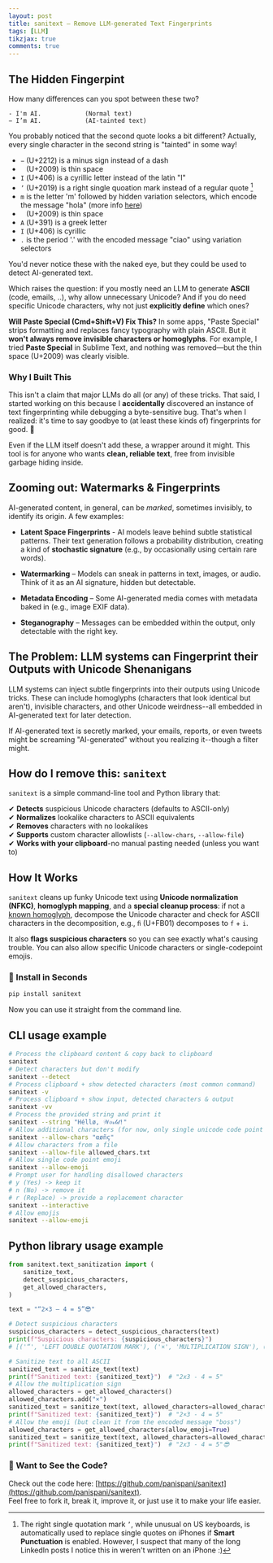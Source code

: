 ```yaml
---
layout: post
title: sanitext – Remove LLM-generated Text Fingerprints
tags: [LLM]
tikzjax: true
comments: true
---
```


<!-- # `sanitext` – Remove LLM-generated Text Fingerprints -->

## The Hidden Fingerpint

How many differences can you spot between these two?

```
- I'm AI.            (Normal text)
− І’m󠅘󠅟󠅜󠅑 ΑІ.󠅓󠅙󠅑󠅟            (AI-tainted text)
```

You probably noticed that the second quote looks a bit different? Actually, every single character in the second string is \"tainted\" in some way!

- `−` (U+2212) is a minus sign instead of a dash
- ` ` (U+2009) is thin space
- `І` (U+406) is a cyrillic letter instead of the latin "I"
- `’` (U+2019) is a right single quoation mark instead of a regular quote [^1]
- `m󠅘󠅟󠅜󠅑` is the letter 'm' followed by hidden variation selectors, which encode the message \"hola\" (more info [here](https://paulbutler.org/2025/smuggling-arbitrary-data-through-an-emoji/))
- ` ` (U+2009) is thin space
- `Α` (U+391) is a greek letter
- `І` (U+406) is cyrillic
- `.󠅓󠅙󠅑󠅟` is the period '.' with the encoded message \"ciao\" using variation selectors

You'd never notice these with the naked eye, but they could be used to detect AI-generated text.

Which raises the question: if you mostly need an LLM to generate **ASCII** (code, emails, ..), why allow unnecessary Unicode? And if you do need specific Unicode characters, why not just **explicitly define** which ones?

[^1]: The right single quotation mark `’`, while unusual on US keyboards, is automatically used to replace single quotes on iPhones if **Smart Punctuation** is enabled. However, I suspect that many of the long LinkedIn posts I notice this in weren't written on an iPhone :)

**Will Paste Special (Cmd+Shift+V) Fix This?**
In some apps, \"Paste Special\" strips formatting and replaces fancy typography with plain ASCII. But it **won't always remove invisible characters or homoglyphs**. For example, I tried **Paste Special** in Sublime Text, and nothing was removed—but the thin space (U+2009) was clearly visible.

### **Why I Built This**

This isn't a claim that major LLMs do all (or any) of these tricks. That said, I started working on this because I **accidentally** discovered an instance of text fingerprinting while debugging a byte-sensitive bug. That's when I realized: it's time to say goodbye to (at least these kinds of) fingerprints for good. 🙂

Even if the LLM itself doesn't add these, a wrapper around it might. This tool is for anyone who wants **clean, reliable text**, free from invisible garbage hiding inside.

## **Zooming out: Watermarks & Fingerprints**

AI-generated content, in general, can be _marked_, sometimes invisibly, to identify its origin. A few examples:

- **Latent Space Fingerprints** - AI models leave behind subtle statistical patterns. Their text generation follows a probability distribution, creating a kind of **stochastic signature** (e.g., by occasionally using certain rare words).

- **Watermarking** – Models can sneak in patterns in text, images, or audio. Think of it as an AI signature, hidden but detectable.

- **Metadata Encoding** – Some AI-generated media comes with metadata baked in (e.g., image EXIF data).

- **Steganography** – Messages can be embedded within the output, only detectable with the right key.

## **The Problem: LLM systems can Fingerprint their Outputs with Unicode Shenanigans**

LLM systems can inject subtle fingerprints into their outputs using Unicode tricks. These can include homoglyphs (characters that look identical but aren't), invisible characters, and other Unicode weirdness--all embedded in AI-generated text for later detection.

If AI-generated text is secretly marked, your emails, reports, or even tweets might be screaming \"AI-generated\" without you realizing it--though a filter might.

## **How do I remove this: `sanitext`**

`sanitext` is a simple command-line tool and Python library that:

✔ **Detects** suspicious Unicode characters (defaults to ASCII-only)  
✔ **Normalizes** lookalike characters to ASCII equivalents  
✔ **Removes** characters with no lookalikes  
✔ **Supports** custom character allowlists (`--allow-chars`, `--allow-file`)  
✔ **Works with your clipboard**-no manual pasting needed (unless you want to)

## **How It Works**

`sanitext` cleans up funky Unicode text using **Unicode normalization (NFKC)**, **homoglyph mapping**, and a **special cleanup process**: if not a [known homoglyph](https://github.com/panispani/sanitext/blob/main/sanitext/homoglyph_map.py), decompose the Unicode character and check for ASCII characters in the decomposition, e.g., `ﬁ` (U+FB01) decomposes to `f` + `i`.

It also **flags suspicious characters** so you can see exactly what's causing trouble. You can also allow specific Unicode characters or single-codepoint emojis.

### **🚀 Install in Seconds**

```bash
pip install sanitext
```

Now you can use it straight from the command line.

## CLI usage example

```bash
# Process the clipboard content & copy back to clipboard
sanitext
# Detect characters but don't modify
sanitext --detect
# Process clipboard + show detected characters (most common command)
sanitext -v
# Process clipboard + show input, detected characters & output
sanitext -vv
# Process the provided string and print it
sanitext --string "Héllø, 𝒲𝑜𝓇𝓁𝒹!"
# Allow additional characters (for now, only single unicode code point characters)
sanitext --allow-chars "αøñç"
# Allow characters from a file
sanitext --allow-file allowed_chars.txt
# Allow single code point emoji
sanitext --allow-emoji
# Prompt user for handling disallowed characters
# y (Yes) -> keep it
# n (No) -> remove it
# r (Replace) -> provide a replacement character
sanitext --interactive
# Allow emojis
sanitext --allow-emoji
```

## Python library usage example

```python
from sanitext.text_sanitization import (
    sanitize_text,
    detect_suspicious_characters,
    get_allowed_characters,
)

text = "“2×3 – 4 = 5”😎󠅒󠅟󠅣󠅣"

# Detect suspicious characters
suspicious_characters = detect_suspicious_characters(text)
print(f"Suspicious characters: {suspicious_characters}")
# [('“', 'LEFT DOUBLE QUOTATION MARK'), ('×', 'MULTIPLICATION SIGN'), ('–', 'EN DASH'), ('”', 'RIGHT DOUBLE QUOTATION MARK')]

# Sanitize text to all ASCII
sanitized_text = sanitize_text(text)
print(f"Sanitized text: {sanitized_text}")  # "2x3 - 4 = 5"
# Allow the multiplication sign
allowed_characters = get_allowed_characters()
allowed_characters.add("×")
sanitized_text = sanitize_text(text, allowed_characters=allowed_characters)
print(f"Sanitized text: {sanitized_text}")  # "2×3 - 4 = 5"
# Allow the emoji (but clean it from the encoded message "boss")
allowed_characters = get_allowed_characters(allow_emoji=True)
sanitized_text = sanitize_text(text, allowed_characters=allowed_characters)
print(f"Sanitized text: {sanitized_text}")  # "2x3 - 4 = 5"😎
```

### **📂 Want to See the Code?**

Check out the code here: [https://github.com/panispani/sanitext](https://github.com/panispani/sanitext).  
Feel free to fork it, break it, improve it, or just use it to make your life easier.
